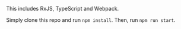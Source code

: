 This includes RxJS, TypeScript and Webpack.

Simply clone this repo and run `npm install`. Then, run `npm run start`.
